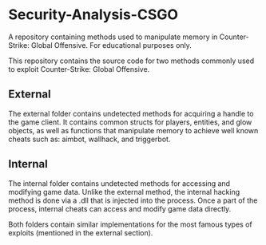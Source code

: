 # Security-Analysis-CSGO
A repository containing methods used to manipulate memory in Counter-Strike: Global Offensive.
For educational purposes only.

This repository contains the source code for two methods commonly used to exploit Counter-Strike: Global Offensive.

External
--------
The external folder contains undetected methods for acquiring a handle to the game client.
It contains common structs for players, entities, and glow objects, as well as functions that manipulate memory to achieve well known cheats such as: aimbot, wallhack, and triggerbot.

Internal
--------
The internal folder contains undetected methods for accessing and modifying game data.
Unlike the external method, the internal hacking method is done via a .dll that is injected into the process. Once a part of the process, internal cheats can access and modify game data directly.


Both folders contain similar implementations for the most famous types of exploits (mentioned in the external section).
